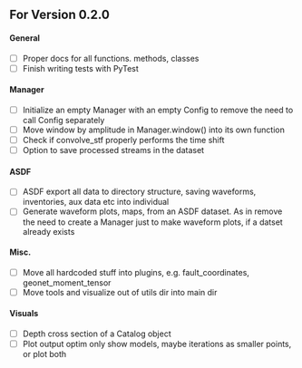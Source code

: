 ## For Version 0.2.0

#### General
- [ ] Proper docs for all functions. methods, classes 
- [ ] Finish writing tests with PyTest

#### Manager
- [ ] Initialize an empty Manager with an empty Config to remove the need to call Config separately
- [ ] Move window by amplitude in Manager.window() into its own function
- [ ] Check if convolve_stf properly performs the time shift
- [ ] Option to save processed streams in the dataset

#### ASDF
- [ ] ASDF export all data to directory structure, saving waveforms, inventories, aux data etc into individual 
- [ ] Generate waveform plots, maps, from an ASDF dataset. As in remove the need to create a Manager just to make 
      waveform plots, if a datset already exists

#### Misc.
- [ ] Move all hardcoded stuff into plugins, e.g. fault_coordinates, geonet_moment_tensor
- [ ] Move tools and visualize out of utils dir into main dir

#### Visuals
- [ ] Depth cross section of a Catalog object
- [ ] Plot output optim only show models, maybe iterations as smaller points, or plot both

